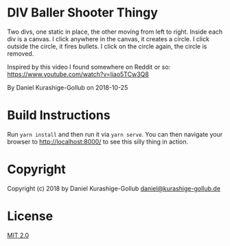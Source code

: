 # DIV Baller Shooter Thingy

Two divs, one static in place, the other moving from left to 
right. Inside each div is a canvas. I click anywhere in the canvas,
it creates a circle. I click outside the circle, it fires bullets. 
I click on the circle again, the circle is removed.

Inspired by this video I found somewhere on Reddit or so:
https://www.youtube.com/watch?v=liao5TCw3Q8

By Daniel Kurashige-Gollub on 2018-10-25

# Build Instructions

Run `yarn install` and then run it via `yarn serve`.
You can then navigate your browser to [http://localhost:8000/](http://localhost:8000/) to see
this silly thing in action.


# Copyright

Copyright (c) 2018 by Daniel Kurashige-Gollub <daniel@kurashige-gollub.de>


# License

[MIT 2.0](license.md)
